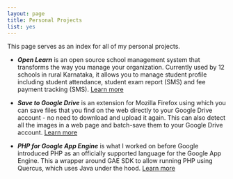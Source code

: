 ```yaml
---
layout: page
title: Personal Projects
list: yes
---
```


<p class="message">
  This page serves as an index for all of my personal projects. 
</p>

* **_Open Learn_** is an open source school management system that transforms the way you manage your organization. Currently used by 12 schools in rural Karnataka, it allows you to manage student profile including student attendance, student exam report (SMS) and fee payment tracking (SMS).
[Learn more](https://github.com/akarthik10/rajeshwari)

* **_Save to Google Drive_** is an extension for Mozilla Firefox using which you can save files that you find on the web directly to your Google Drive account - no need to download and upload it again. This can also detect all the images in a web page and batch-save them to your Google Drive account. 
[Learn more](https://github.com/akarthik10/save_to_google_drive)

* **_PHP for Google App Engine_** is what I worked on before Google introduced PHP as an officially supported language for the Google App Engine. This a wrapper around GAE SDK to allow running PHP using Quercus, which uses Java under the hood. 
[Learn more](https://github.com/akarthik10/gae-php)